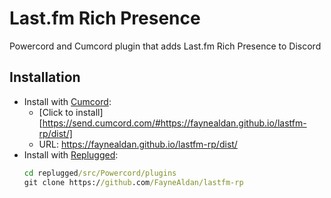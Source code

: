 # Last.fm Rich Presence

Powercord and Cumcord plugin that adds Last.fm Rich Presence to Discord

## Installation
- Install with [Cumcord]:
  - [Click to install][https://send.cumcord.com/#https://faynealdan.github.io/lastfm-rp/dist/]
  - URL: <https://faynealdan.github.io/lastfm-rp/dist/>
- Install with [Replugged]:
  ```cmd
  cd replugged/src/Powercord/plugins
  git clone https://github.com/FayneAldan/lastfm-rp
  ```

[cumcord]: https://cumcord.com/
[replugged]: https://github.com/replugged-org/replugged
